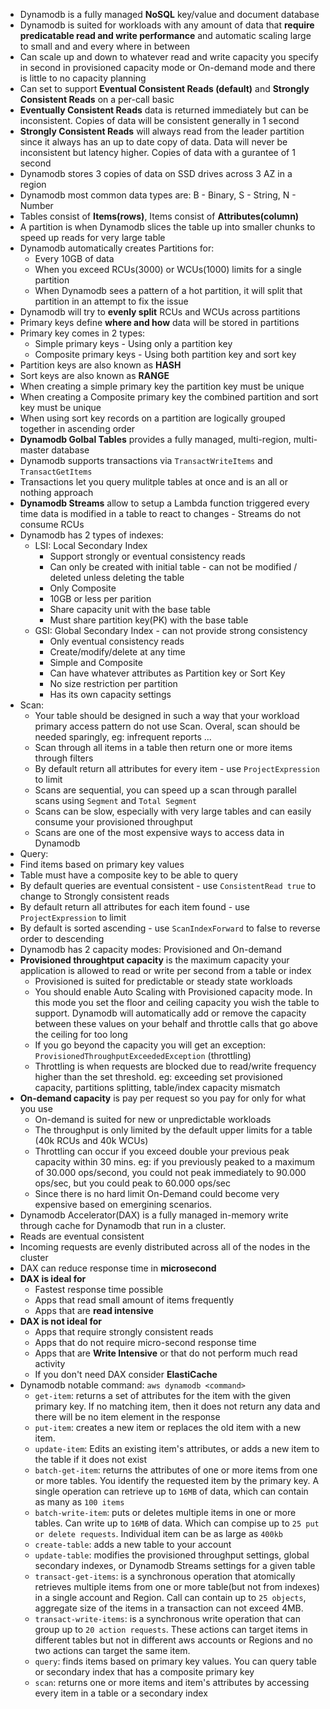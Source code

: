 - Dynamodb is a fully managed **NoSQL** key/value and document database
- Dynamodb is suited for workloads with any amount of data that **require predicatable read and write performance** and automatic scaling large to small and and every where in between
- Can scale up and down to whatever read and write capacity you specify in second in provisioned capacity mode or On-demand mode and there is little to no capacity planning
- Can set to support **Eventual Consistent Reads (default)** and **Strongly Consistent Reads** on a per-call basic
- **Eventually Consistent Reads** data is returned immediately but can be inconsistent. Copies of data will be consistent generally in 1 second
- **Strongly Consistent Reads** will always read from the leader partition since it always has an up to date copy of data. Data will never be inconsistent but latency higher. Copies of data with a gurantee of 1 second
- Dynamodb stores 3 copies of data on SSD drives across 3 AZ in a region
- Dynamodb most common data types are: B - Binary, S - String, N - Number
- Tables consist of **Items(rows)**, Items consist of **Attributes(column)**
- A partition is when Dynamodb slices the table up into smaller chunks to speed up reads for very large table
- Dynamodb automatically creates Partitions for:
  - Every 10GB of data
  - When you exceed RCUs(3000) or WCUs(1000) limits for a single partition
  - When Dynamodb sees a pattern of a hot partition, it will split that partition in an attempt to fix the issue
- Dynamodb will try to **evenly split** RCUs and WCUs across partitions
- Primary keys define **where and how** data will be stored in partitions
- Primary key comes in 2 types:
  - Simple primary keys - Using only a partition key
  - Composite primary keys - Using both partition key and sort key
- Partition keys are also known as **HASH**
- Sort keys are also known as **RANGE**
- When creating a simple primary key the partition key must be unique
- When creating a Composite primary key the combined partition and sort key must be unique
- When using sort key records on a partition are logically grouped together in ascending order
- **Dynamodb Golbal Tables** provides a fully managed, multi-region, multi-master database
- Dynamodb supports transactions via `TransactWriteItems` and `TransactGetItems`
- Transactions let you query mulitple tables at once and is an all or nothing approach
- **Dynamodb Streams** allow to setup a Lambda function triggered every time data is modified in a table to react to changes - Streams do not consume RCUs
- Dynamodb has 2 types of indexes:
  - LSI: Local Secondary Index
    - Support strongly or eventual consistency reads
    - Can only be created with initial table - can not be modified / deleted unless deleting the table
    - Only Composite
    - 10GB or less per parition
    - Share capacity unit with the base table
    - Must share partition key(PK) with the base table
  - GSI: Global Secondary Index - can not provide strong consistency
    - Only eventual consistency reads
    - Create/modify/delete at any time
    - Simple and Composite
    - Can have whatever attributes as Partition key or Sort Key
    - No size restriction per partition
    - Has its own capacity settings
 - Scan:
   - Your table should be designed in such a way that your workload primary access pattern do not use Scan. Overal, scan should be needed sparingly, eg: infrequent reports ...
   - Scan through all items in a table then return one or more items through filters
   - By default return all attributes for every item - use `ProjectExpression` to limit
   - Scans are sequential, you can speed up a scan through parallel scans using `Segment` and `Total Segment`
   - Scans can be slow, especially with very large tables and can easily consume your provisioned throughput
   - Scans are one of the most expensive ways to access data in Dynamodb
 - Query:
  - Find items based on primary key values
  - Table must have a composite key to be able to query
  - By default queries are eventual consistent - use `ConsistentRead true` to change to Strongly consistent reads
  - By default return all attributes for each item found - use `ProjectExpression` to limit
  - By default is sorted ascending - use `ScanIndexForward` to false to reverse order to descending
  - Dynamodb has 2 capacity modes: Provisioned and On-demand
  - **Provisioned throughtput capacity** is the maximum capacity your application is allowed to read or write per second from a table or index
    - Provisioned is suited for predictable or steady state workloads
    - You should enable Auto Scaling with Provisioned capacity mode. In this mode you set the floor and ceiling capacity you wish the table to support. Dynamodb will automatically add or remove the capacity between these values on your behalf and throttle calls that go above the ceiling for too long
    - If you go beyond the capacity you will get an exception: `ProvisionedThroughputExceededException` (throttling)
    - Throttling is when requests are blocked due to read/write frequency higher than the set threshold. eg: exceeding set provisioned capacity, partitions splitting, table/index capacity mismatch
  - **On-demand capacity** is pay per request so you pay for only for what you use
    - On-demand is suited for new or unpredictable workloads
    - The throughput is only limited by the default upper limits for a table (40k RCUs and 40k WCUs)
    - Throttling can occur if you exceed double your previous peak capacity within 30 mins. eg: if you previously peaked to a maximum of 30.000 ops/second, you could not peak immediately to 90.000 ops/sec, but you could peak to 60.000 ops/sec
    - Since there is no hard limit On-Demand could become very expensive based on emergining scenarios.
 - Dynamodb Accelerator(DAX) is a fully managed in-memory write through cache for Dynamodb that run in a cluster.
  - Reads are eventual consistent
  - Incoming requests are evenly distributed across all of the nodes in the cluster
  - DAX can reduce response time in **microsecond**
  - **DAX is ideal for**
    - Fastest response time possible
    - Apps that read small amount of items frequently
    - Apps that are **read intensive**
  - **DAX is not ideal for**
    - Apps that require strongly consistent reads
    - Apps that do not require micro-second response time
    - Apps that are **Write Intensive** or that do not perform much read activity
    - If you don't need DAX consider **ElastiCache**
- Dynamodb notable command: `aws dynamodb <command>`
  - `get-item`: returns a set of attributes for the item with the given primary key. If no matching item, then it does not return any data and there will be no item element in the response
  - `put-item`: creates a new item or replaces the old item with a new item.
  - `update-item`: Edits an existing item's attributes, or adds a new item to the table if it does not exist
  - `batch-get-item`: returns the attributes of one or more items from one or more tables. You identify the requested item by the primary key. A single operation can retrieve up to `16MB` of data, which can contain as many as `100 items`
  - `batch-write-item`: puts or deletes multiple items in one or more tables. Can write up to `16MB` of data. Which can compise up to `25 put or delete requests`. Individual item can be as large as `400kb`
  - `create-table`: adds a new table to your account
  - `update-table`: modifies the provisioned throughput settings, global secondary indexes, or Dynamodb Streams settings for a given table
  - `transact-get-items`: is a synchronous operation that atomically retrieves multiple items from one or more table(but not from indexes) in a single account and Region. Call can contain up to `25 objects`, aggregate size of the items in a transaction can not exceed 4MB.
  - `transact-write-items`: is a synchronous write operation that can group up to `20 action requests`. These actions can target items in different tables but not in different aws accounts or Regions and no two actions can target the same item.
  - `query`: finds items based on primary key values. You can query table or secondary index that has a composite primary key
  - `scan`: returns one or more items and item's attributes by accessing every item in a table or a secondary index
